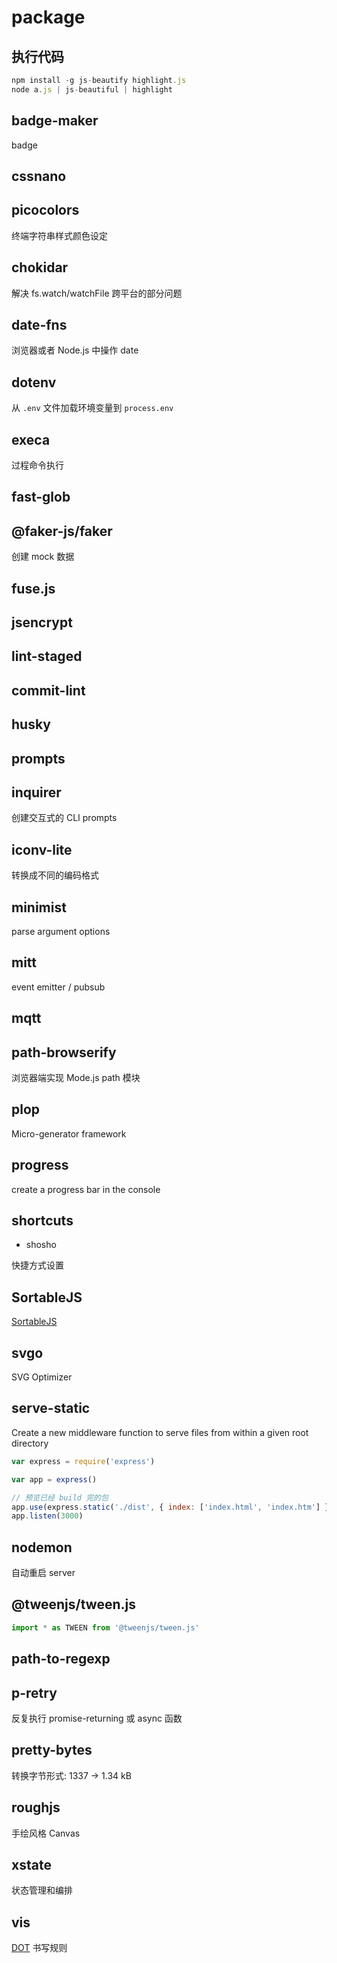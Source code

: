 # package

## 执行代码

```js
npm install -g js-beautify highlight.js
node a.js | js-beautiful | highlight
```

## badge-maker

badge

## cssnano

## picocolors

终端字符串样式颜色设定

## chokidar

解决 fs.watch/watchFile 跨平台的部分问题

## date-fns

浏览器或者 Node.js 中操作 date

## dotenv

从 `.env` 文件加载环境变量到 `process.env`

## execa

过程命令执行

## fast-glob

## @faker-js/faker

创建 mock 数据

## fuse.js

## jsencrypt

## lint-staged

## commit-lint

## husky

## prompts

## inquirer

创建交互式的 CLI prompts

## iconv-lite

转换成不同的编码格式

## minimist

parse argument options

## mitt

event emitter / pubsub

## mqtt

## path-browserify

浏览器端实现 Mode.js path 模块

## plop

Micro-generator framework

## progress

create a progress bar in the console

## shortcuts

- shosho

快捷方式设置

## SortableJS

[SortableJS](https://github.com/SortableJS)

## svgo

SVG Optimizer

## serve-static

Create a new middleware function to serve files from within a given root directory

```js
var express = require('express')

var app = express()

// 预览已经 build 完的包
app.use(express.static('./dist', { index: ['index.html', 'index.htm'] }))
app.listen(3000)
```

## nodemon

自动重启 server

## @tweenjs/tween.js

```js
import * as TWEEN from '@tweenjs/tween.js'
```

## path-to-regexp

## p-retry

反复执行 promise-returning 或 async 函数

## pretty-bytes

转换字节形式: 1337 → 1.34 kB

## roughjs

手绘风格 Canvas

## xstate

状态管理和编排

## vis

[DOT](https://renenyffenegger.ch/notes/tools/Graphviz/examples/index) 书写规则
